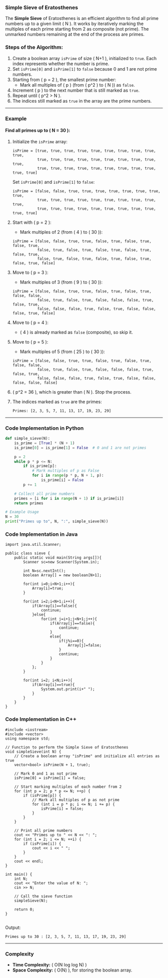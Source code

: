 ### Simple Sieve of Eratosthenes

The **Simple Sieve** of Eratosthenes is an efficient algorithm to find all prime numbers up to a given limit \( N \). It works by iteratively marking the multiples of each prime starting from 2 as composite (not prime). The unmarked numbers remaining at the end of the process are primes.

### Steps of the Algorithm:
1. Create a boolean array `isPrime` of size \( N+1 \), initialized to `true`. Each index represents whether the number is prime.
2. Set `isPrime[0]` and `isPrime[1]` to `false` because 0 and 1 are not prime numbers.
3. Starting from \( p = 2 \), the smallest prime number:
   - Mark all multiples of \( p \) (from \( p^2 \) to \( N \)) as `false`.
4. Increment \( p \) to the next number that is still marked as `true`.
5. Repeat until \( p^2 > N \). 
6. The indices still marked as `true` in the array are the prime numbers.

---

### Example

#### Find all primes up to \( N = 30 \):
1. Initialize the `isPrime` array:
   ```
   isPrime = [true, true, true, true, true, true, true, true, true, true,
              true, true, true, true, true, true, true, true, true, true,
              true, true, true, true, true, true, true, true, true, true, true]
   ```
   Set `isPrime[0]` and `isPrime[1]` to `false`:
   ```
   isPrime = [false, false, true, true, true, true, true, true, true, true,
              true, true, true, true, true, true, true, true, true, true,
              true, true, true, true, true, true, true, true, true, true, true]
   ```

2. Start with \( p = 2 \):
   - Mark multiples of 2 (from \( 4 \) to \( 30 \)):
   ```
   isPrime = [false, false, true, true, false, true, false, true, false, true,
              false, true, false, true, false, true, false, true, false, true,
              false, true, false, true, false, true, false, true, false, true, false]
   ```

3. Move to \( p = 3 \):
   - Mark multiples of 3 (from \( 9 \) to \( 30 \)):
   ```
   isPrime = [false, false, true, true, false, true, false, true, false, false,
              false, true, false, true, false, false, false, true, false, true,
              false, false, false, true, false, true, false, false, false, true, false]
   ```

4. Move to \( p = 4 \):
   - \( 4 \) is already marked as `false` (composite), so skip it.

5. Move to \( p = 5 \):
   - Mark multiples of 5 (from \( 25 \) to \( 30 \)):
   ```
   isPrime = [false, false, true, true, false, true, false, true, false, false,
              false, true, false, true, false, false, false, true, false, true,
              false, false, false, true, false, true, false, false, false, false, false]
   ```

6. \( p^2 = 36 \), which is greater than \( N \). Stop the process.

7. The indices marked as `true` are the primes:
   ```
   Primes: [2, 3, 5, 7, 11, 13, 17, 19, 23, 29]
   ```

---

### Code Implementation in Python
```python
def simple_sieve(N):
    is_prime = [True] * (N + 1)
    is_prime[0] = is_prime[1] = False  # 0 and 1 are not primes

    p = 2
    while p * p <= N:
        if is_prime[p]:
            # Mark multiples of p as False
            for i in range(p * p, N + 1, p):
                is_prime[i] = False
        p += 1

    # Collect all prime numbers
    primes = [i for i in range(N + 1) if is_prime[i]]
    return primes

# Example Usage
N = 30
print("Primes up to", N, ":", simple_sieve(N))
```

### Code Implementation in Java
```
import java.util.Scanner;

public class sieve {
    public static void main(String args[]){
        Scanner sc=new Scanner(System.in);

        int N=sc.nextInt();
        boolean Array[] = new boolean[N+1];

        for(int i=0;i<N+1;i++){
            Array[i]=true;
        }

        for(int i=2;i<N+1;i++){
            if(Array[i]==false){
                continue;
            }else{
                for(int j=i+1;j<N+1;j++){
                    if(Array[j]==false){
                        continue;
                    }
                    else{
                        if(j%i==0){
                            Array[j]=false;
                        }
                        continue;
                    }
                }
            };
        }

        for(int i=2; i<N;i++){
            if(Array[i]==true){
                System.out.print(i+" ");
            }
        }
    }
}

```
### Code Implementation in C++

```
#include <iostream>
#include <vector>
using namespace std;

// Function to perform the Simple Sieve of Eratosthenes
void simpleSieve(int N) {
    // Create a boolean array "isPrime" and initialize all entries as true
    vector<bool> isPrime(N + 1, true);

    // Mark 0 and 1 as not prime
    isPrime[0] = isPrime[1] = false;

    // Start marking multiples of each number from 2
    for (int p = 2; p * p <= N; ++p) {
        if (isPrime[p]) {
            // Mark all multiples of p as not prime
            for (int i = p * p; i <= N; i += p) {
                isPrime[i] = false;
            }
        }
    }

    // Print all prime numbers
    cout << "Primes up to " << N << ": ";
    for (int i = 2; i <= N; ++i) {
        if (isPrime[i]) {
            cout << i << " ";
        }
    }
    cout << endl;
}

int main() {
    int N;
    cout << "Enter the value of N: ";
    cin >> N;

    // Call the sieve function
    simpleSieve(N);

    return 0;
}


```

Output:
```
Primes up to 30 : [2, 3, 5, 7, 11, 13, 17, 19, 23, 29]
```

---

### Complexity
- **Time Complexity:** \( O(N log log N) \)
- **Space Complexity:** \( O(N) ), for storing the boolean array.
